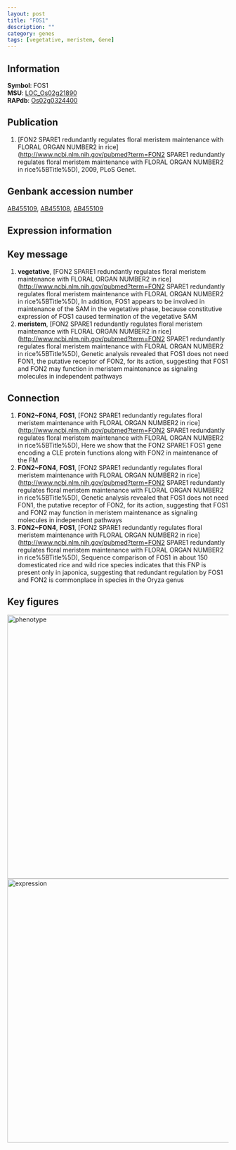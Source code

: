 ```yaml
---
layout: post
title: "FOS1"
description: ""
category: genes
tags: [vegetative, meristem, Gene]
---
```


## Information
__Symbol__: FOS1  
__MSU__: [LOC_Os02g21890](http://rice.plantbiology.msu.edu/cgi-bin/ORF_infopage.cgi?orf=LOC_Os02g21890)  
__RAPdb__: [Os02g0324400](http://rapdb.dna.affrc.go.jp/viewer/gbrowse_details/irgsp1?name=Os02g0324400)  

## Publication
1. [FON2 SPARE1 redundantly regulates floral meristem maintenance with FLORAL ORGAN NUMBER2 in rice](http://www.ncbi.nlm.nih.gov/pubmed?term=FON2 SPARE1 redundantly regulates floral meristem maintenance with FLORAL ORGAN NUMBER2 in rice%5BTitle%5D), 2009, PLoS Genet.

## Genbank accession number
[AB455109](http://www.ncbi.nlm.nih.gov/nuccore/AB455109), [AB455108](http://www.ncbi.nlm.nih.gov/nuccore/AB455108), [AB455109](http://www.ncbi.nlm.nih.gov/nuccore/AB455109)  

## Expression information

## Key message
1. __vegetative__, [FON2 SPARE1 redundantly regulates floral meristem maintenance with FLORAL ORGAN NUMBER2 in rice](http://www.ncbi.nlm.nih.gov/pubmed?term=FON2 SPARE1 redundantly regulates floral meristem maintenance with FLORAL ORGAN NUMBER2 in rice%5BTitle%5D),  In addition, FOS1 appears to be involved in maintenance of the SAM in the vegetative phase, because constitutive expression of FOS1 caused termination of the vegetative SAM
2. __meristem__, [FON2 SPARE1 redundantly regulates floral meristem maintenance with FLORAL ORGAN NUMBER2 in rice](http://www.ncbi.nlm.nih.gov/pubmed?term=FON2 SPARE1 redundantly regulates floral meristem maintenance with FLORAL ORGAN NUMBER2 in rice%5BTitle%5D),  Genetic analysis revealed that FOS1 does not need FON1, the putative receptor of FON2, for its action, suggesting that FOS1 and FON2 may function in meristem maintenance as signaling molecules in independent pathways

## Connection
1. __FON2~FON4__, __FOS1__, [FON2 SPARE1 redundantly regulates floral meristem maintenance with FLORAL ORGAN NUMBER2 in rice](http://www.ncbi.nlm.nih.gov/pubmed?term=FON2 SPARE1 redundantly regulates floral meristem maintenance with FLORAL ORGAN NUMBER2 in rice%5BTitle%5D),  Here we show that the FON2 SPARE1 FOS1 gene encoding a CLE protein functions along with FON2 in maintenance of the FM
2. __FON2~FON4__, __FOS1__, [FON2 SPARE1 redundantly regulates floral meristem maintenance with FLORAL ORGAN NUMBER2 in rice](http://www.ncbi.nlm.nih.gov/pubmed?term=FON2 SPARE1 redundantly regulates floral meristem maintenance with FLORAL ORGAN NUMBER2 in rice%5BTitle%5D),  Genetic analysis revealed that FOS1 does not need FON1, the putative receptor of FON2, for its action, suggesting that FOS1 and FON2 may function in meristem maintenance as signaling molecules in independent pathways
3. __FON2~FON4__, __FOS1__, [FON2 SPARE1 redundantly regulates floral meristem maintenance with FLORAL ORGAN NUMBER2 in rice](http://www.ncbi.nlm.nih.gov/pubmed?term=FON2 SPARE1 redundantly regulates floral meristem maintenance with FLORAL ORGAN NUMBER2 in rice%5BTitle%5D),  Sequence comparison of FOS1 in about 150 domesticated rice and wild rice species indicates that this FNP is present only in japonica, suggesting that redundant regulation by FOS1 and FON2 is commonplace in species in the Oryza genus

## Key figures
<img src="http://ricencode.github.io/images/FOS1.pheno.png" alt="phenotype"  style="width: 600px;"/>

<img src="http://ricencode.github.io/images/FOS1.exp.png" alt="expression"  style="width: 600px;"/>


